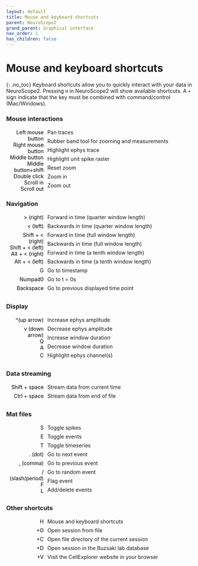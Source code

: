 ```yaml
---
layout: default
title: Mouse and keyboard shortcuts
parent: NeuroScope2
grand_parent: Graphical interface
nav_order: 1
has_children: false
---
```

<style>
.main-content dd{
    margin: 0 0 0 110px !important;
    margin-left: 0.2em  !important;
}
dl {
    padding: 0.1em;
  }
  dt {
    float: left;
    clear: left;
    width: 100px;
    text-align: right;
    color: black;
  }
  dt::after {
    content: " ";
  }
  dd {
    margin: 0 0 0 110px;
    padding: 0 0 0.5em 0;
  }
</style>


# Mouse and keyboard shortcuts
{: .no_toc}
Keyboard shortcuts allow you to quickly interact with your data in NeuroScope2. Pressing `H` in NeuroScope2 will show available shortcuts. A `+` sign indicate that the key must be combined with command/control (Mac/Windows).

### Mouse interactions
<dl>
  <dt>Left mouse button</dt>
  <dd>Pan traces</dd>
  <dt>Right mouse button</dt>
  <dd>Rubber band tool for zooming and measurements</dd>
  <dt>Middle button</dt>
  <dd>Highlight ephys trace</dd>
  <dt>Middle button+shift</dt>
  <dd>Highlight unit spike raster</dd>
  <dt>Double click</dt>
  <dd>Reset zoom</dd>
  <dt>Scroll in</dt>
  <dd>Zoom in</dd>
  <dt>Scroll out</dt>
  <dd>Zoom out</dd>
</dl>

### Navigation
<dl>
  <dt>> (right)</dt>
  <dd>Forward in time (quarter window length)</dd>
  <dt>< (left)</dt>
  <dd>Backwards in time (quarter window length)</dd>
  <dt>Shift + < (right)</dt>
  <dd>Forward in time (full window length)</dd>
  <dt>Shift + < (left)</dt>
  <dd>Backwards in time (full window length)</dd>
  <dt>Alt + < (right)</dt>
  <dd>Forward in time (a tenth window length)</dd>
  <dt>Alt + < (left)</dt>
  <dd>Backwards in time (a tenth window length)</dd>
  <dt>G</dt>
  <dd>Go to timestamp</dd>
  <dt>Numpad0</dt>
  <dd>Go to t = 0s</dd>
  <dt>Backspace</dt>
  <dd>Go to previous displayed time point</dd>
</dl>

### Display
<dl>
  <dt>^(up arrow)</dt>
  <dd>Increase ephys amplitude</dd>
  <dt>v (down arrow)</dt>
  <dd>Decrease ephys amplitude</dd>
  <dt>Q</dt>
  <dd>Increase window duration</dd>
  <dt>A</dt>
  <dd>Decrease window duration</dd>
  <dt>C</dt>
  <dd>Highlight ephys channel(s)</dd>
</dl>

### Data streaming
<dl>
  <dt>Shift + space</dt>
  <dd>Stream data from current time</dd>
  <dt>Ctrl + space</dt>
  <dd>Stream data from end of file</dd>
</dl>

### Mat files 
<dl>
  <dt>S</dt>
  <dd>Toggle spikes</dd>
  <dt>E</dt>
  <dd>Toggle events</dd>
  <dt>T</dt>
  <dd>Toggle timeseries</dd>
  <dt>. (dot)</dt>
  <dd>Go to next event</dd>
  <dt>, (comma)</dt>
  <dd>Go to previous event</dd>
  <dt>/ (slash/period)</dt>
  <dd>Go to random event</dd>
  <dt>F</dt>
  <dd>Flag event</dd>
  <dt>L</dt>
  <dd>Add/delete events</dd>
</dl>

### Other shortcuts
<dl>
  <dt>H</dt>
  <dd>Mouse and keyboard shortcuts</dd>
  <dt>+O</dt>
  <dd>Open session from file</dd>
  <dt>+C</dt>
  <dd>Open file directory of the current session</dd>
  <dt>+D</dt>
  <dd>Open session in the Buzsaki lab database</dd>
  <dt>+V</dt>
  <dd>Visit the CellExplorer website in your browser</dd>
</dl>

